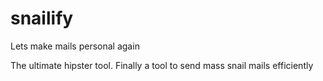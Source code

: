 # snailify
Lets make mails personal again

The ultimate hipster tool. Finally a tool to send mass snail mails efficiently
